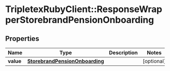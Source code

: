 # TripletexRubyClient::ResponseWrapperStorebrandPensionOnboarding

## Properties
Name | Type | Description | Notes
------------ | ------------- | ------------- | -------------
**value** | [**StorebrandPensionOnboarding**](StorebrandPensionOnboarding.md) |  | [optional] 


